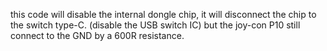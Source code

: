 this code will disable the internal dongle chip,
it will disconnect the chip to the switch type-C. (disable the USB switch IC)
but the joy-con P10 still connect to the GND by a 600R  resistance.
